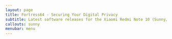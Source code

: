 ```yaml
---
layout: page
title: Fortress64 - Securing Your Digital Privacy
subtitle: Latest software releases for the Xiaomi Redmi Note 10 (Sunny/Mojito)
callouts: sunny
menubar: menu
---
```

